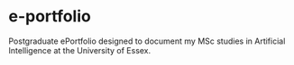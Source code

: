 # e-portfolio
Postgraduate ePortfolio designed to document my MSc studies in Artificial Intelligence at the University of Essex.
